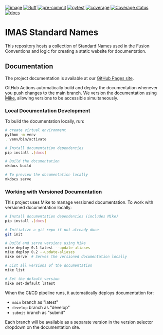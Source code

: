 [![image](https://img.shields.io/badge/python-3.11%20%7C%203.12%20%7C%203.13-blue)](https://github.com/Simon-McIntosh/IMAS-Standard-Names.git)
[![Ruff](https://img.shields.io/endpoint?url=https://raw.githubusercontent.com/charliermarsh/ruff/main/assets/badge/v2.json)](https://github.com/charliermarsh/ruff)
[![pre-commit](https://img.shields.io/badge/pre--commit-enabled-brightgreen?logo=pre-commit&logoColor=white)](https://github.com/pre-commit/pre-commit)
[![pytest](https://github.com/Simon-McIntosh/IMAS-Standard-Names/actions/workflows/python-package.yml/badge.svg)](https://Simon-McIntosh.github.io/IMAS-Standard-Names/main/reports/pytest)
[![coverage](https://github.com/Simon-McIntosh/IMAS-Standard-Names/blob/gh-pages/badges/coverage.svg)](https://Simon-McIntosh.github.io/IMAS-Standard-Names/main/reports/coverage)
[![Coverage status][codecov-image]][codecov-link]
[![docs](https://img.shields.io/badge/docs-online-brightgreen)](https://Simon-McIntosh.github.io/IMAS-Standard-Names/)

# IMAS Standard Names

This repository hosts a collection of Standard Names used in the Fusion
Conventions and logic for creating a static website for documentation.

## Documentation

The project documentation is available at our [GitHub Pages site](https://Simon-McIntosh.github.io/IMAS-Standard-Names/).

GitHub Actions automatically build and deploy the documentation whenever you push changes to the main branch. We version the documentation using [Mike](https://github.com/jimporter/mike), allowing versions to be accessible simultaneously.

### Local Documentation Development

To build the documentation locally, run:

```bash
# create virtual environment
python -m venv
. venv/bin/activate

# Install documentation dependencies
pip install .[docs]

# Build the documentation
mkdocs build

# To preview the documentation locally
mkdocs serve
```

### Working with Versioned Documentation

This project uses Mike to manage versioned documentation. To work with versioned documentation locally:

```bash
# Install documentation dependencies (includes Mike)
pip install .[docs]

# Initialize a git repo if not already done
git init

# Build and serve versions using Mike
mike deploy 0.1 latest --update-aliases
mike deploy 0.2 --update-aliases
mike serve  # Serves the versioned documentation locally

# List all versions of the documentation
mike list

# Set the default version
mike set-default latest
```

When the CI/CD pipeline runs, it automatically deploys documentation for:

- `main` branch as "latest"
- `develop` branch as "develop"
- `submit` branch as "submit"

Each branch will be available as a separate version in the version selector dropdown on the documentation site.

[codecov-image]: https://codecov.io/gh/Simon-McIntosh/IMAS-Standard-Names/graph/badge.svg
[codecov-link]: https://codecov.io/gh/Simon-McIntosh/IMAS-Standard-Names